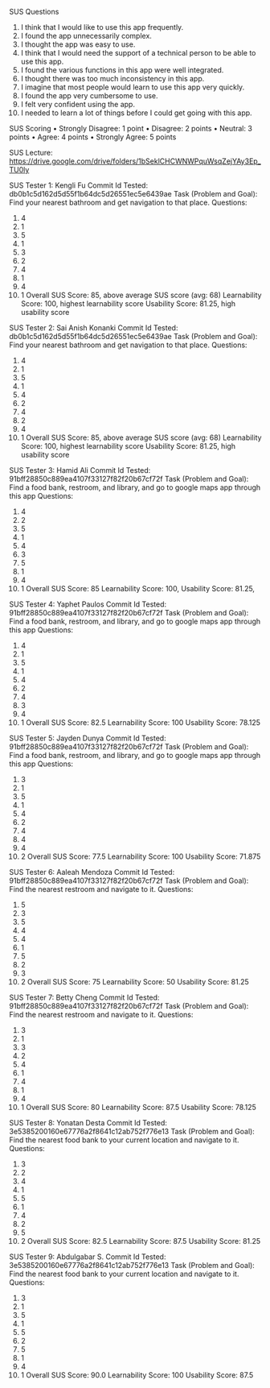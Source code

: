 SUS Questions
1. I think that I would like to use this app frequently.
2. I found the app unnecessarily complex.
3. I thought the app was easy to use.
4. I think that I would need the support of a technical person to be able to use this app.
5. I found the various functions in this app were well integrated.
6. I thought there was too much inconsistency in this app.
7. I imagine that most people would learn to use this app very quickly.
8. I found the app very cumbersome to use.
9. I felt very confident using the app.
10. I needed to learn a lot of things before I could get going with this app.

SUS Scoring
• Strongly Disagree: 1 point
• Disagree: 2 points
• Neutral: 3 points
• Agree: 4 points
• Strongly Agree: 5 points

SUS Lecture: https://drive.google.com/drive/folders/1bSeklCHCWNWPquWsqZejYAy3Ep_TU0ly

SUS Tester 1: Kengli Fu
Commit Id Tested: db0b1c5d162d5d55f1b64dc5d26551ec5e6439ae
Task (Problem and Goal): Find your nearest bathroom and get navigation to that place.
Questions:
1. 4
2. 1
3. 5
4. 1
5. 3
6. 2
7. 4
8. 1
9. 4
10. 1
Overall SUS Score: 85, above average SUS score (avg: 68)
Learnability Score: 100, highest learnability score
Usability Score: 81.25, high usability score

SUS Tester 2: Sai Anish Konanki
Commit Id Tested: db0b1c5d162d5d55f1b64dc5d26551ec5e6439ae
Task (Problem and Goal): Find your nearest bathroom and get navigation to that place.
Questions:
1. 4
2. 1
3. 5
4. 1
5. 4
6. 2
7. 4
8. 2
9. 4
10. 1
Overall SUS Score: 85, above average SUS score (avg: 68)
Learnability Score: 100, highest learnability score
Usability Score: 81.25, high usability score


SUS Tester 3: Hamid Ali
Commit Id Tested: 91bff28850c889ea4107f33127f82f20b67cf72f
Task (Problem and Goal): Find a food bank, restroom, and library, and go to google maps app through this app
Questions:
1. 4
2. 2
3. 5
4. 1
5. 4
6. 3
7. 5
8. 1
9. 4
10. 1
Overall SUS Score: 85
Learnability Score: 100,
Usability Score: 81.25,


SUS Tester 4: Yaphet Paulos
Commit Id Tested: 91bff28850c889ea4107f33127f82f20b67cf72f
Task (Problem and Goal): Find a food bank, restroom, and library, and go to google maps app through this app
Questions:
1. 4
2. 1
3. 5
4. 1
5. 4
6. 2
7. 4
8. 3
9. 4
10. 1
Overall SUS Score: 82.5
Learnability Score: 100
Usability Score: 78.125


SUS Tester 5: Jayden Dunya
Commit Id Tested: 91bff28850c889ea4107f33127f82f20b67cf72f
Task (Problem and Goal): Find a food bank, restroom, and library, and go to google maps app through this app
Questions:
1. 3
2. 1
3. 5
4. 1
5. 4
6. 2
7. 4
8. 4
9. 4
10. 2
Overall SUS Score: 77.5
Learnability Score: 100
Usability Score: 71.875


SUS Tester 6: Aaleah Mendoza
Commit Id Tested: 91bff28850c889ea4107f33127f82f20b67cf72f
Task (Problem and Goal): Find the nearest restroom and navigate to it.
Questions:
1. 5
2. 3
3. 5
4. 4
5. 4
6. 1
7. 5
8. 2
9. 3
10. 2
Overall SUS Score: 75
Learnability Score: 50
Usability Score: 81.25


SUS Tester 7: Betty Cheng
Commit Id Tested: 91bff28850c889ea4107f33127f82f20b67cf72f
Task (Problem and Goal): Find the nearest restroom and navigate to it.
Questions:
1. 3
2. 1
3. 3
4. 2
5. 4
6. 1
7. 4
8. 1
9. 4
10. 1
Overall SUS Score: 80
Learnability Score: 87.5
Usability Score: 78.125


SUS Tester 8: Yonatan Desta
Commit Id Tested: 3e5385200160e67776a2f8641c12ab752f776e13
Task (Problem and Goal): Find the nearest food bank to your current location and navigate to it.
Questions:
1. 3
2. 2
3. 4
4. 1
5. 5
6. 1
7. 4
8. 2
9. 5
10. 2
Overall SUS Score: 82.5
Learnability Score: 87.5
Usability Score: 81.25


SUS Tester 9: Abdulgabar S.
Commit Id Tested: 3e5385200160e67776a2f8641c12ab752f776e13
Task (Problem and Goal): Find the nearest food bank to your current location and navigate to it.
Questions:
1. 3
2. 1
3. 5
4. 1
5. 5
6. 2
7. 5
8. 1
9. 4
10. 1
Overall SUS Score: 90.0
Learnability Score: 100
Usability Score: 87.5
